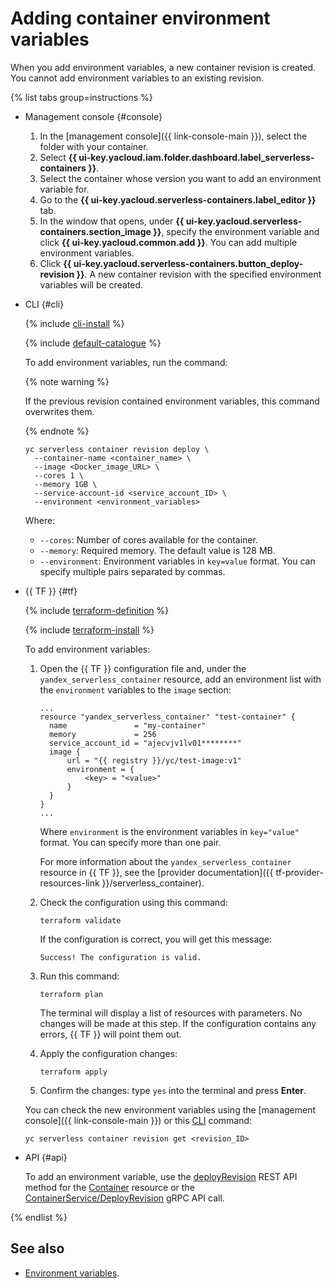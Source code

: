 # Adding container environment variables

When you add environment variables, a new container revision is created. You cannot add environment variables to an existing revision.

{% list tabs group=instructions %}

- Management console {#console}

   1. In the [management console]({{ link-console-main }}), select the folder with your container.
   1. Select **{{ ui-key.yacloud.iam.folder.dashboard.label_serverless-containers }}**.
   1. Select the container whose version you want to add an environment variable for.
   1. Go to the **{{ ui-key.yacloud.serverless-containers.label_editor }}** tab.
   1. In the window that opens, under **{{ ui-key.yacloud.serverless-containers.section_image }}**, specify the environment variable and click **{{ ui-key.yacloud.common.add }}**. You can add multiple environment variables.
   1. Click **{{ ui-key.yacloud.serverless-containers.button_deploy-revision }}**. A new container revision with the specified environment variables will be created.

- CLI {#cli}

   {% include [cli-install](../../_includes/cli-install.md) %}

   {% include [default-catalogue](../../_includes/default-catalogue.md) %}

   To add environment variables, run the command:

   {% note warning %}

   If the previous revision contained environment variables, this command overwrites them.

   {% endnote %}

   ```
   yc serverless container revision deploy \
     --container-name <container_name> \
     --image <Docker_image_URL> \
     --cores 1 \
     --memory 1GB \
     --service-account-id <service_account_ID> \
     --environment <environment_variables>
   ```

   Where:

   * `--cores`: Number of cores available for the container.
   * `--memory`: Required memory. The default value is 128 MB.
   * `--environment`: Environment variables in `key=value` format. You can specify multiple pairs separated by commas.

- {{ TF }} {#tf}

   {% include [terraform-definition](../../_tutorials/_tutorials_includes/terraform-definition.md) %}

   {% include [terraform-install](../../_includes/terraform-install.md) %}

   To add environment variables:

   1. Open the {{ TF }} configuration file and, under the `yandex_serverless_container` resource, add an environment list with the `environment` variables to the `image` section:

      ```hcl
      ...
      resource "yandex_serverless_container" "test-container" {
        name               = "my-container"
        memory             = 256
        service_account_id = "ajecvjv1lv01********"
        image {
            url = "{{ registry }}/yc/test-image:v1"
            environment = {
                <key> = "<value>"
            }
        }
      }
      ...
      ```

      Where `environment` is the environment variables in `key="value"` format. You can specify more than one pair.

      For more information about the `yandex_serverless_container` resource in {{ TF }}, see the [provider documentation]({{ tf-provider-resources-link }}/serverless_container).

   1. Check the configuration using this command:
      ```
      terraform validate
      ```

      If the configuration is correct, you will get this message:

      ```
      Success! The configuration is valid.
      ```

   1. Run this command:
      ```
      terraform plan
      ```

      The terminal will display a list of resources with parameters. No changes will be made at this step. If the configuration contains any errors, {{ TF }} will point them out.

   1. Apply the configuration changes:
      ```
      terraform apply
      ```

   1. Confirm the changes: type `yes` into the terminal and press **Enter**.

   You can check the new environment variables using the [management console]({{ link-console-main }}) or this [CLI](../../cli/) command:

   ```
   yc serverless container revision get <revision_ID>
   ```

- API {#api}

   To add an environment variable, use the [deployRevision](../containers/api-ref/Container/deployRevision.md) REST API method for the [Container](../containers/api-ref/Container/index.md) resource or the [ContainerService/DeployRevision](../containers/api-ref/grpc/Container/deployRevision.md) gRPC API call.

{% endlist %}

## See also

* [Environment variables](../concepts/runtime.md#environment-variables).